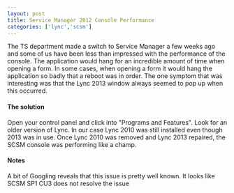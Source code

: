 ```yaml
---
layout: post
title: Service Manager 2012 Console Performance
categories: ['lync','scsm']
---
```

The TS department made a switch to Service Manager a few weeks ago and some of us have been less than impressed with the performance of the console. The application would hang for an incredible amount of time when opening a form. In some cases, when opening a form it would hang the application so badly that a reboot was in order. The one symptom that was interesting was that the Lync 2013 window always seemed to pop up when this occurred.

#### The solution

Open your control panel and click into "Programs and Features". Look for an older version of Lync. In our case Lync 2010 was still installed even though 2013 was in use. Once Lync 2010 was removed and Lync 2013 repaired, the SCSM console was performing like a champ.

#### Notes

A bit of Googling reveals that this issue is pretty well known. It looks like SCSM SP1 CU3 does not resolve the issue
